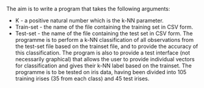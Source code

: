 The aim is to write a program that takes the following arguments:
 - K - a positive natural number which is the k-NN parameter.
 - Train-set - the name of the file containing the training set in CSV form.
 - Test-set - the name of the file containing the test set in CSV form.
The programme is to perform a k-NN classification of all observations from the test-set file based on the trainset file, and to provide the accuracy of this classification.
The program is also to provide a test interface (not necessarily graphical) that allows the user to provide individual vectors
for classification and gives their k-NN label based on the trainset. The programme is to be tested on iris data, having been divided into 105 training irises (35 from each class) and 45 test irises.
